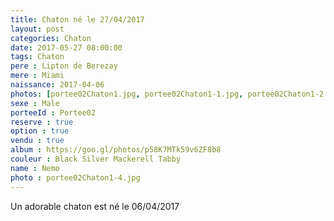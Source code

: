 ```yaml
---
title: Chaton né le 27/04/2017
layout: post
categories: Chaton
date: 2017-05-27 08:00:00
tags: Chaton
pere : Lipton de Berezay
mere : Miami
naissance: 2017-04-06
photos: [portee02Chaton1.jpg, portee02Chaton1-1.jpg, portee02Chaton1-2.jpg, portee02Chaton1-3.jpg, portee02Chaton1-4.jpg]
sexe : Male
porteeId : Portee02
reserve : true
option : true
vendu : true
album : https://goo.gl/photos/p58K7MTk59v6ZF8b8
couleur : Black Silver Mackerell Tabby
name : Nemo
photo : portee02Chaton1-4.jpg
---
```


Un adorable chaton est né le 06/04/2017

